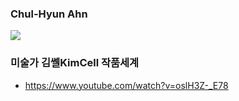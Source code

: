 ### Chul-Hyun Ahn
<img src="https://64.media.tumblr.com/dc4fe1ef2dac547263a00f70598df832/2164cea58e555d05-ce/s1280x1920/8e955dc63c64aa7dba7b177bbf144e54403e7b4f.jpg">


### 미술가 김쎌KimCell 작품세계
* https://www.youtube.com/watch?v=oslH3Z-_E78
